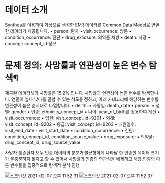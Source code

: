 # 데이터 소개

Synthea를 이용하여 가상으로 생성한 EMR 데이터를 Common Data Model로 변환한 데이터가 제공됩니다.
	•	person: 환자
	•	visit_occurrence: 방문
	•	condition_occurrence: 진단
	•	drug_exposure: 의약품 처방
	•	death: 사망
	•	concept: concept_id 정보

# 문제 정의: 사망률과 연관성이 높은 변수 탐색¶
제공된 데이터셋의 사망률은 15.2% 입니다. 사망률과 연관성이 높은 변수를 탐색합니다. 연관이 높다 낮다를 말할 수 있는 척도를 정하고, 아래 카테고리에 해당하는 변수를 연관성이 높은 순서대로 나열합니다.
	•	death:
	▪	사망일: death_date
	•	person:
	▪	성별: gender
	▪	인종: ethnicity_concept_id
	▪	나이: year_of_birth를 활용하여 계산
	•	visit_occurrence:
	▪	입원: visit_concept_id=9201
	▪	외래: visit_concept_id=9202
	▪	응급: visit_concept_id=9203
	▪	내원일수: visit_end_date - visit_start_date
	•	condition_occurrence:
	▪	진단: condition_concept_id, condition_source_value
	•	drug_exposure:
	▪	의약품: drug_concept_id, drug_source_value

사망자 생존환자 모두 인종 데이터의 분포가 불균형하게 나타남
한 인종만 데이터 크기가 불충분하지 않다고 할 수 있어서 사망률과 인종의 연관성을 배제하고 해당 인종의 다른 변수들을 집중적으로 탐색적 분석 진행

![스크린샷 2021-02-07 오후 11 52 31](https://user-images.githubusercontent.com/68261338/107150204-14d32d80-69a0-11eb-8803-c0183477099a.png)
![스크린샷 2021-02-07 오후 11 52 37](https://user-images.githubusercontent.com/68261338/107150207-17358780-69a0-11eb-8273-5413d96b1b12.png)


